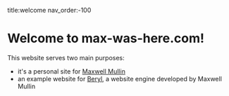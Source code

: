 title:welcome
nav_order:-100

# Welcome to max-was-here.com!

This website serves two main purposes:

 - it's a personal site for [Maxwell Mullin](/a/About/resume)
 - an example website for [Beryl](https://github.com/mullinmax/Beryl), a website engine developed by Maxwell Mullin

